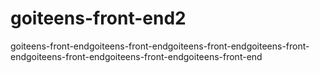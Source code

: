 # goiteens-front-end2
goiteens-front-endgoiteens-front-endgoiteens-front-endgoiteens-front-endgoiteens-front-endgoiteens-front-endgoiteens-front-end
